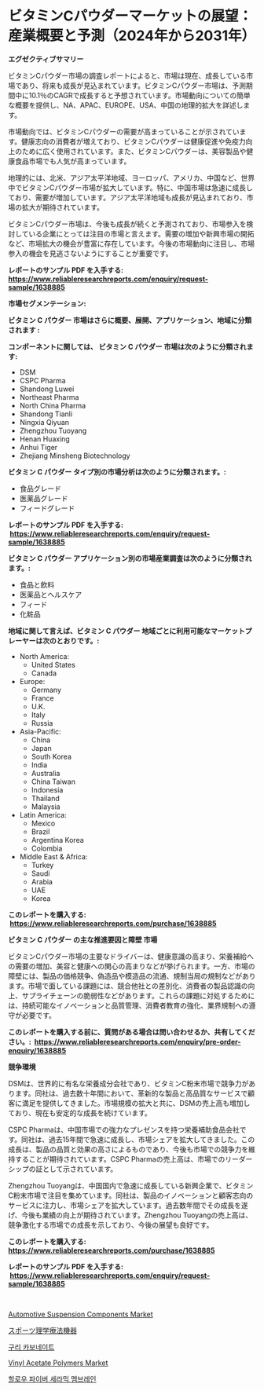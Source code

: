 <p><h1>ビタミンCパウダーマーケットの展望：産業概要と予測（2024年から2031年）</h1></p><p><strong>エグゼクティブサマリー</strong></p>
<p><p>ビタミンCパウダー市場の調査レポートによると、市場は現在、成長している市場であり、将来も成長が見込まれています。ビタミンCパウダー市場は、予測期間中に10.1％のCAGRで成長すると予想されています。市場動向についての簡単な概要を提供し、NA、APAC、EUROPE、USA、中国の地理的拡大を詳述します。</p><p>市場動向では、ビタミンCパウダーの需要が高まっていることが示されています。健康志向の消費者が増えており、ビタミンCパウダーは健康促進や免疫力向上のために広く使用されています。また、ビタミンCパウダーは、美容製品や健康食品市場でも人気が高まっています。</p><p>地理的には、北米、アジア太平洋地域、ヨーロッパ、アメリカ、中国など、世界中でビタミンCパウダー市場が拡大しています。特に、中国市場は急速に成長しており、需要が増加しています。アジア太平洋地域も成長が見込まれており、市場の拡大が期待されています。</p><p>ビタミンCパウダー市場は、今後も成長が続くと予測されており、市場参入を検討している企業にとっては注目の市場と言えます。需要の増加や新興市場の開拓など、市場拡大の機会が豊富に存在しています。今後の市場動向に注目し、市場参入の機会を見逃さないようにすることが重要です。</p></p>
<p><strong>レポートのサンプル PDF を入手する: <a href="https://www.reliableresearchreports.com/enquiry/request-sample/1638885">https://www.reliableresearchreports.com/enquiry/request-sample/1638885</a></strong></p>
<p><strong>市場セグメンテーション:</strong></p>
<p><strong> ビタミン C パウダー 市場はさらに概要、展開、アプリケーション、地域に分類されます :</strong></p>
<p><strong>コンポーネントに関しては、 ビタミン C パウダー 市場は次のように分類されます: &nbsp;</strong></p>
<p><ul><li>DSM</li><li>CSPC Pharma</li><li>Shandong Luwei</li><li>Northeast Pharma</li><li>North China Pharma</li><li>Shandong Tianli</li><li>Ningxia Qiyuan</li><li>Zhengzhou Tuoyang</li><li>Henan Huaxing</li><li>Anhui Tiger</li><li>Zhejiang Minsheng Biotechnology</li></ul></p>
<p><strong> ビタミン C パウダー タイプ別の市場分析は次のように分類されます。:</strong></p>
<p><ul><li>食品グレード</li><li>医薬品グレード</li><li>フィードグレード</li></ul></p>
<p><strong>レポートのサンプル PDF を入手する: &nbsp;<a href="https://www.reliableresearchreports.com/enquiry/request-sample/1638885">https://www.reliableresearchreports.com/enquiry/request-sample/1638885</a></strong></p>
<p><strong> ビタミン C パウダー アプリケーション別の市場産業調査は次のように分類されます。:</strong></p>
<p><ul><li>食品と飲料</li><li>医薬品とヘルスケア</li><li>フィード</li><li>化粧品</li></ul></p>
<p><strong>地域に関して言えば、ビタミン C パウダー 地域ごとに利用可能なマーケットプレーヤーは次のとおりです。:</strong></p>
<p><ul>
    <li>
        North America:
        <ul>
            <li>United States</li>
            <li>Canada</li>
        </ul>
    </li>
    <li>
        Europe:
        <ul>
            <li>Germany</li>
            <li>France</li>
            <li>U.K.</li>
            <li>Italy</li>
            <li>Russia</li>
        </ul>
    </li>
    <li>
        Asia-Pacific:
        <ul>
            <li>China</li>
            <li>Japan</li>
            <li>South Korea</li>
            <li>India</li>
            <li>Australia</li>
            <li>China Taiwan</li>
            <li>Indonesia</li>
            <li>Thailand</li>
            <li>Malaysia</li>
        </ul>
    </li>
    <li>
        Latin America:
        <ul>
            <li>Mexico</li>
            <li>Brazil</li>
            <li>Argentina Korea</li>
            <li>Colombia</li>
        </ul>
    </li>
    <li>
        Middle East & Africa:
        <ul>
            <li>Turkey</li>
            <li>Saudi</li>
            <li>Arabia</li>
            <li>UAE</li>
            <li>Korea</li>
        </ul>
    </li>
    </ul></p>
<p><strong>このレポートを購入する: &nbsp;<a href="https://www.reliableresearchreports.com/purchase/1638885">https://www.reliableresearchreports.com/purchase/1638885</a></strong></p>
<p><strong>ビタミン C パウダー の主な推進要因と障壁 市場</strong></p>
<p><p>ビタミンCパウダー市場の主要なドライバーは、健康意識の高まり、栄養補給への需要の増加、美容と健康への関心の高まりなどが挙げられます。一方、市場の障壁には、製品の価格競争、偽造品や模造品の流通、規制当局の規制などがあります。市場で面している課題には、競合他社との差別化、消費者の製品認識の向上、サプライチェーンの脆弱性などがあります。これらの課題に対処するためには、持続可能なイノベーションと品質管理、消費者教育の強化、業界規制への遵守が必要です。</p></p>
<p><strong>このレポートを購入する前に、質問がある場合は問い合わせるか、共有してください。:&nbsp; <a href="https://www.reliableresearchreports.com/enquiry/pre-order-enquiry/1638885">https://www.reliableresearchreports.com/enquiry/pre-order-enquiry/1638885</a></strong></p>
<p><strong>競争環境</strong></p>
<p><p>DSMは、世界的に有名な栄養成分会社であり、ビタミンC粉末市場で競争力があります。同社は、過去数十年間において、革新的な製品と高品質なサービスで顧客に満足を提供してきました。市場規模の拡大と共に、DSMの売上高も増加しており、現在も安定的な成長を続けています。</p><p>CSPC Pharmaは、中国市場での強力なプレゼンスを持つ栄養補助食品会社です。同社は、過去15年間で急速に成長し、市場シェアを拡大してきました。この成長は、製品の品質と効果の高さによるものであり、今後も市場での競争力を維持することが期待されています。CSPC Pharmaの売上高は、市場でのリーダーシップの証として示されています。</p><p>Zhengzhou Tuoyangは、中国国内で急速に成長している新興企業で、ビタミンC粉末市場で注目を集めています。同社は、製品のイノベーションと顧客志向のサービスに注力し、市場シェアを拡大しています。過去数年間でその成長を遂げ、今後も業績の向上が期待されています。Zhengzhou Tuoyangの売上高は、競争激化する市場での成長を示しており、今後の展望も良好です。</p></p>
<p><strong>このレポートを購入する: &nbsp; <a href="https://www.reliableresearchreports.com/purchase/1638885">https://www.reliableresearchreports.com/purchase/1638885</a></strong></p>
<p><strong>レポートのサンプル PDF を入手する: &nbsp;<a href="https://www.reliableresearchreports.com/enquiry/request-sample/1638885">https://www.reliableresearchreports.com/enquiry/request-sample/1638885</a></strong><strong></strong></p>
<p>&nbsp;</p>
<p><p><a href="https://issuu.com/reportprime-2/docs/automotive-suspension-components-market-size-2030.">Automotive Suspension Components Market</a></p><p><a href="https://medium.com/@alyle7648/2024%E5%B9%B4%E3%81%8B%E3%82%892031%E5%B9%B4%E3%81%BE%E3%81%A7%E3%81%AE%E6%9C%9F%E9%96%93%E3%81%AB%E4%BA%88%E6%B8%AC%E3%81%95%E3%82%8C%E3%82%8B%E3%82%B9%E3%83%9D%E3%83%BC%E3%83%84%E7%90%86%E5%AD%A6%E7%99%82%E6%B3%95%E6%A9%9F%E5%99%A8%E3%81%AE%E5%B8%82%E5%A0%B4%E5%8B%95%E5%90%91%E3%81%A8%E5%B8%82%E5%A0%B4%E5%88%86%E6%9E%90-9656e8b52928">スポーツ理学療法機器</a></p><p><a href="https://medium.com/@jerrodhilll68/%EA%B5%AC%EB%A6%AC-%ED%83%84%EC%82%B0%EC%97%BC-%EC%8B%9C%EC%9E%A5-%EC%8B%9C%EC%9E%A5-%EC%A0%90%EC%9C%A0%EC%9C%A8-%EC%8B%9C%EC%9E%A5-%EB%8F%99%ED%96%A5-%EB%B0%8F-%EB%AF%B8%EB%9E%98-%EC%84%B1%EC%9E%A5-%ED%83%90%EC%83%89-3473e8f0ee96">구리 카보네이트</a></p><p><a href="https://iodized-pantydraco-05c.notion.site/Vinyl-Acetate-Polymers-Market-Size-Global-Industry-Overview-Market-Segmentation-and-Forecast-2024-a6321e780d6d4695a4c7ea112c593da0">Vinyl Acetate Polymers Market</a></p><p><a href="https://github.com/JonHarrtis67676y/Market-Research-Report-List-1/blob/main/83288288402.md">할로우 파이버 세라믹 멤브레인</a></p></p>
